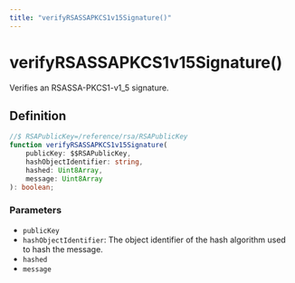 ```yaml
---
title: "verifyRSASSAPKCS1v15Signature()"
---
```


# verifyRSASSAPKCS1v15Signature()

Verifies an RSASSA-PKCS1-v1_5 signature.

## Definition

```ts
//$ RSAPublicKey=/reference/rsa/RSAPublicKey
function verifyRSASSAPKCS1v15Signature(
	publicKey: $$RSAPublicKey,
	hashObjectIdentifier: string,
	hashed: Uint8Array,
	message: Uint8Array
): boolean;
```

### Parameters

- `publicKey`
- `hashObjectIdentifier`: The object identifier of the hash algorithm used to hash the message.
- `hashed`
- `message`
